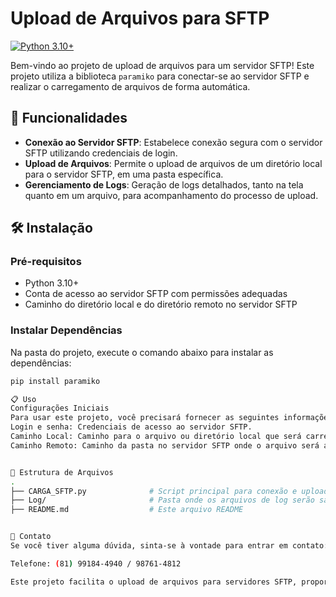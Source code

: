 # Upload de Arquivos para SFTP


[![Python 3.10+](https://img.shields.io/badge/Python-3.10%2B-blue.svg)](https://www.python.org/downloads/)

Bem-vindo ao projeto de upload de arquivos para um servidor SFTP! Este projeto utiliza a biblioteca `paramiko` para conectar-se ao servidor SFTP e realizar o carregamento de arquivos de forma automática.

## 🚀 Funcionalidades
- **Conexão ao Servidor SFTP**: Estabelece conexão segura com o servidor SFTP utilizando credenciais de login.
- **Upload de Arquivos**: Permite o upload de arquivos de um diretório local para o servidor SFTP, em uma pasta específica.
- **Gerenciamento de Logs**: Geração de logs detalhados, tanto na tela quanto em um arquivo, para acompanhamento do processo de upload.

## 🛠️ Instalação

### Pré-requisitos
- Python 3.10+
- Conta de acesso ao servidor SFTP com permissões adequadas
- Caminho do diretório local e do diretório remoto no servidor SFTP

### Instalar Dependências
Na pasta do projeto, execute o comando abaixo para instalar as dependências:
```bash
pip install paramiko

📋 Uso
Configurações Iniciais
Para usar este projeto, você precisará fornecer as seguintes informações:
Login e senha: Credenciais de acesso ao servidor SFTP.
Caminho Local: Caminho para o arquivo ou diretório local que será carregado.
Caminho Remoto: Caminho da pasta no servidor SFTP onde o arquivo será armazenado.


📂 Estrutura de Arquivos
.
├── CARGA_SFTP.py              # Script principal para conexão e upload no servidor SFTP
├── Log/                       # Pasta onde os arquivos de log serão salvos
├── README.md                  # Este arquivo README


📧 Contato
Se você tiver alguma dúvida, sinta-se à vontade para entrar em contato:

Telefone: (81) 99184-4940 / 98761-4812

Este projeto facilita o upload de arquivos para servidores SFTP, proporcionando um processo automatizado e eficiente! 🎉🚀
